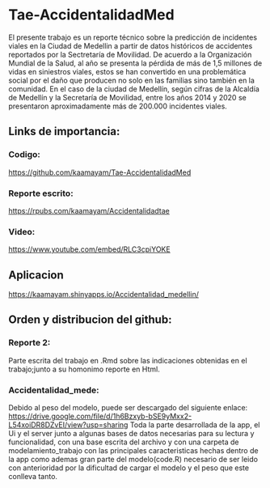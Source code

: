 # Tae-AccidentalidadMed

El presente trabajo es un reporte técnico sobre la predicción de incidentes viales en la Ciudad de Medellin a partir de datos históricos de accidentes reportados por la Sectretaría de Movilidad. De acuerdo a la Organización Mundial de la Salud, al año se presenta la pérdida de más de 1,5 millones de vidas en siniestros viales, estos se han convertido en una problemática social por el daño que producen no solo en las familias sino también en la comunidad. En el caso de la ciudad de Medellín, según cifras de la Alcaldía de Medellín y la Secretaría de Movilidad, entre los años 2014 y 2020 se presentaron aproximadamente más de 200.000 incidentes viales.

## Links de importancia:

### Codigo:
https://github.com/kaamayam/Tae-AccidentalidadMed

### Reporte escrito:
https://rpubs.com/kaamayam/Accidentalidadtae

### Video:
https://www.youtube.com/embed/RLC3cpiYOKE

## Aplicacion
https://kaamayam.shinyapps.io/Accidentalidad_medellin/

## Orden y distribucion del github:

### Reporte 2:
Parte escrita del trabajo en .Rmd sobre las indicaciones obtenidas en el trabajo;junto a su homonimo reporte en Html.

### Accidentalidad_mede:
Debido al peso del modelo, puede ser descargado del siguiente enlace: https://drive.google.com/file/d/1h6Bzxyb-bSE9yMxx2-L54xoiDR8DZvEI/view?usp=sharing
Toda la parte desarrollada de la app, el Ui y el server junto a algunas bases de datos necesarias para su lectura y funcionalidad, con una base escrita del archivo y con una carpeta de modelamiento_trabajo con las principales caracteristicas hechas dentro de la app como ademas gran parte del modelo(code.R) necesario de ser leido con anterioridad por la dificultad de cargar el modelo y el peso que este conlleva tanto.

